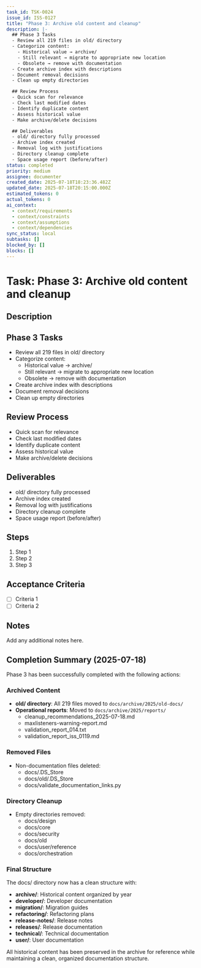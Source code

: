 ```yaml
---
task_id: TSK-0024
issue_id: ISS-0127
title: "Phase 3: Archive old content and cleanup"
description: |-
  ## Phase 3 Tasks
  - Review all 219 files in old/ directory
  - Categorize content:
    - Historical value → archive/
    - Still relevant → migrate to appropriate new location
    - Obsolete → remove with documentation
  - Create archive index with descriptions
  - Document removal decisions
  - Clean up empty directories

  ## Review Process
  - Quick scan for relevance
  - Check last modified dates
  - Identify duplicate content
  - Assess historical value
  - Make archive/delete decisions

  ## Deliverables
  - old/ directory fully processed
  - Archive index created
  - Removal log with justifications
  - Directory cleanup complete
  - Space usage report (before/after)
status: completed
priority: medium
assignee: documenter
created_date: 2025-07-18T18:23:36.482Z
updated_date: 2025-07-18T20:15:00.000Z
estimated_tokens: 0
actual_tokens: 0
ai_context:
  - context/requirements
  - context/constraints
  - context/assumptions
  - context/dependencies
sync_status: local
subtasks: []
blocked_by: []
blocks: []
---
```


# Task: Phase 3: Archive old content and cleanup

## Description
## Phase 3 Tasks
- Review all 219 files in old/ directory
- Categorize content:
  - Historical value → archive/
  - Still relevant → migrate to appropriate new location
  - Obsolete → remove with documentation
- Create archive index with descriptions
- Document removal decisions
- Clean up empty directories

## Review Process
- Quick scan for relevance
- Check last modified dates
- Identify duplicate content
- Assess historical value
- Make archive/delete decisions

## Deliverables
- old/ directory fully processed
- Archive index created
- Removal log with justifications
- Directory cleanup complete
- Space usage report (before/after)

## Steps
1. Step 1
2. Step 2
3. Step 3

## Acceptance Criteria
- [ ] Criteria 1
- [ ] Criteria 2

## Notes
Add any additional notes here.

## Completion Summary (2025-07-18)

Phase 3 has been successfully completed with the following actions:

### Archived Content
- **old/ directory**: All 219 files moved to `docs/archive/2025/old-docs/`
- **Operational reports**: Moved to `docs/archive/2025/reports/`
  - cleanup_recommendations_2025-07-18.md
  - maxlisteners-warning-report.md
  - validation_report_014.txt
  - validation_report_iss_0119.md

### Removed Files
- Non-documentation files deleted:
  - docs/.DS_Store
  - docs/old/.DS_Store
  - docs/validate_documentation_links.py

### Directory Cleanup
- Empty directories removed:
  - docs/design
  - docs/core
  - docs/security
  - docs/old
  - docs/user/reference
  - docs/orchestration

### Final Structure
The docs/ directory now has a clean structure with:
- **archive/**: Historical content organized by year
- **developer/**: Developer documentation
- **migration/**: Migration guides
- **refactoring/**: Refactoring plans
- **release-notes/**: Release notes
- **releases/**: Release documentation
- **technical/**: Technical documentation
- **user/**: User documentation

All historical content has been preserved in the archive for reference while maintaining a clean, organized documentation structure.
